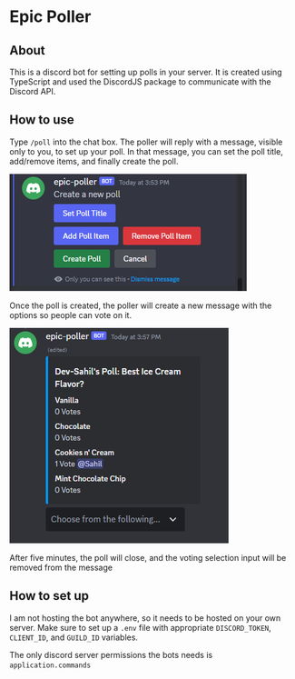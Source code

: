# Epic Poller
## About
This is a discord bot for setting up polls in your server.
It is created using TypeScript and used the DiscordJS package to communicate with the Discord API.

## How to use
Type `/poll` into the chat box.
The poller will reply with a message, visible only to you, to set up your poll.
In that message, you can set the poll title, add/remove items, and finally create the poll.

![Poll Creation Discord Message](./poll_creation_msg.png)

Once the poll is created, the poller will create a new message with the options so people can vote on it.

![Poll Voting Discord Message](./poll_voting_msg.png)

After five minutes, the poll will close, and the voting selection input will be removed from the message

## How to set up
I am not hosting the bot anywhere, so it needs to be hosted on your own server.
Make sure to set up a `.env` file with appropriate `DISCORD_TOKEN`, `CLIENT_ID`, and `GUILD_ID` variables.

The only discord server permissions the bots needs is `application.commands`
